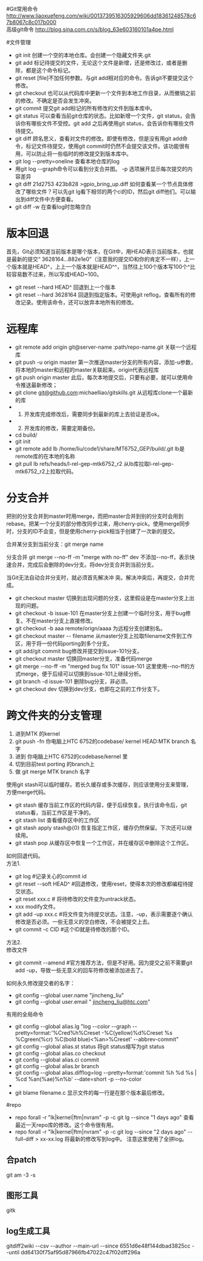 #Git常用命令  
http://www.liaoxuefeng.com/wiki/0013739516305929606dd18361248578c67b8067c8c017b000  
高级git命令 http://blog.sina.com.cn/s/blog_63e603160101a4pe.html  
  
#文件管理  
*  git init 创建一个空的本地仓库。会创建一个隐藏文件夹.git  
*  git add 标记待提交的文件，无论这个文件是新增，还是修改过，或者是删除，都是这个命令标记。  
*  git reset [file]不加任何参数。与git add相对应的命令。告诉git不要提交这个修改。  
*  git checkout 也可以从代码库中更新一个文件到本地工作目录，从而撤销之前的修改。不确定是否会发生冲突。  
*  git commit 提交git add标记的所有修改的文件到版本库中。  
*  git status    可以查看当前git仓库的状态。比如新增一个文件，git status，会告诉你有哪些文件不受控。git add 之后再使用git status，会告诉你有哪些文件待提交。  
*  git diff   顾名思义，查看对文件的修改。即使有修改，但是没有用git add命令，标记文件待提交，使用git commit时仍然不会提交该文件。该功能很有用，可以防止将一些临时的修改提交到版本库中。  
*  git log --pretty=oneline 查看本地仓库的log  
*  用git log --graph命令可以看到分支合并图。 -p 选项展开显示每次提交的内容差异  
*  git diff 21d2753 423b828 >gpio_bring_up.diff   如何查看某一个节点具体修改了哪些文件？可以先git lg看下相邻的两个ci的ID，然后git diff他们。可以输出到diff文件中方便查看。  
*  git diff -w 在查看log时忽略空白  
  
# 版本回退  
首先，Git必须知道当前版本是哪个版本，在Git中，用HEAD表示当前版本，也就是最新的提交“ 3628164...882e1e0”（注意我的提交ID和你的肯定不一样），上一个版本就是HEAD^，上上一个版本就是HEAD^^，当然往上100个版本写100个^比较容易数不过来，所以写成HEAD~100。  
  
*  git reset --hard HEAD^  回退到上一个版本  
*  git reset --hard 3628164  回退到指定版本。可使用git reflog，查看所有的修改记录。使用该命令，还可以放弃本地所有的修改。  
     
# 远程库  
*  git remote add origin  git@server-name :path/repo-name.git 关联一个远程库   
*  git push -u origin master  第一次推送master分支的所有内容，添加-u参数，将本地的master和远程的master关联起来。origin代表远程库   
*  git push origin master  此后，每次本地提交后，只要有必要，就可以使用命令推送最新修改；  
*  git clone git@github.com:michaelliao/gitskills.git  从远程库clone一个最新的库  
*  1. 开发库完成修改后，需要同步到最新的库上去验证是否ok。  
*  2. 开发库的修改，需要定期备份。  
*  cd build/  
*  git init  
*  git remote add lb /home/liu/code1/share/MT6752_GEP/build/.git   lb是remote库的在本地的名称  
*  git pull lb refs/heads/l-rel-gep-mtk6752_r2   从lb库拉取l-rel-gep-mtk6752_r2上拉取代码。  
  
  
# 分支合并  
把别的分支合并到master时用merge，而把master合并到别的分支时会用到rebase。把某一个分支的部分修改同步过来，用cherry-pick。使用merge同步时，分支的ID不会变，但是使用cherry-pick相当于创建了一次新的提交。  
  
合并某分支到当前分支：git merge name   
  
分支合并 git merge --no-ff -m "merge with no-ff" dev  不添加--no-ff，表示快速合并，完成后会删除的dev分支。将dev分支合并到当前分支。  
  
当Git无法自动合并分支时，就必须首先解决冲 突。解决冲突后，再提交，合并完成。   
  
*  git checkout master  切换到出现问题的分支，这里假设是在master分支上出现的问题。  
*  git checkout -b issue-101  在master分支上创建一个临时分支，用于bug修复。不在master分支上直接修改。  
*  git checkout -b aaa remote/orign/aaaa  为远程分支创建别名。  
*  git checkout master -- filename 从master分支上拉取filename文件到工作区，用于将一份代码porting到多个分支。  
*  git add/git commit  bug修改并提交到issue-101分支。  
*  git checkout master   切换回master分支，准备代码merge  
*  git merge --no-ff -m "merged bug fix 101" issue-101  这里使用--no-ff的方式merge，便于后续可以切换到issue-101上继续分析。  
*  git branch -d issue-101  删除bug分支，非必须。  
*  git checkout dev  切换到dev分支，也即在之前的工作分支下。  
  
# 跨文件夹的分支管理  
1. 进到MTK 的kernel   
2. git push -fn 你电脑上HTC 6752的codebase/ kernel HEAD:MTK branch 名字  
3. 进到 你电脑上HTC 6752的codebase/kernel 里  
4. 切到目前test porting 的branch上  
5. 做 git merge MTK branch 名字  
  
使用git stash可以临时缓存。若长久缓存或多次缓存，则应该使用分支来管理，方便merge代码。  
*  git stash  缓存当前工作区的代码内容，便于后续恢复。执行该命令后，git status看，当前工作区是干净的。  
*  git stash list  查看缓存区中的工作区  
*  git stash apply  stash@{0}  恢复指定工作区，缓存仍然保留。下次还可以继续用。  
*  git stash pop  从缓存区中恢复一个工作区，并在缓存区中删除这个工作区。  
  
如何回退代码。  
方法1.   
*  git log  #记录关心的commit id  
*  git reset --soft HEAD^  #回退修改，使用reset，使得本次的修改都编程待提交状态。  
*  git reset xxx.c  # 将待修改的文件变为untrack状态。  
*  xxx modify文件。  
*  git add -up xxx.c  #将文件变为待提交状态。注意，-up，表示需要逐个确认修改是否必须。一些无意义的空白修改，不会被提交上去。  
*  git commit -c CID   #这个ID就是待修改的那个ID。  
  
方法2.  
修改文件  
*  git commit --amend   #官方推荐方法，但是不好用。因为提交之前不需要git add -up，导致一些无意义的回车符修改被添加进去了。  
  
如何永久修改提交者的名字：  
*  git config --global user.name "jincheng_liu"   
*  git config --global user.email " jincheng_liu@htc.com"  
  
有用的全局命令  
*  git config --global alias.lg "log --color --graph --pretty=format:'%Cred%h%Creset -%C(yellow)%d%Creset %s %Cgreen(%cr) %C(bold blue)<%an>%Creset' --abbrev-commit"  
*  git config --global alias.st status  将git status缩写为git status  
*  git config --global alias.co checkout  
*  git config --global alias.ci commit  
*  git config --global alias.br branch  
*  git config --global alias.difflog=log --pretty=format:'commit %h %d %s | %cd %an(%ae)%n%b' --date=short -p --no-color  
*    
*  git blame filename.c 显示文件的每一行是在那个版本最后修改。  
  
#repo  
*  repo forall  -r "lk|kernel|ftm|nvram"  -p -c git lg --since "1 days ago" 查看最近一天repo库的修改。这个命令很有用。  
*  repo forall -r "lk|kernel|ftm|nvram" -p -c git log --since "2 days ago" --full-diff   > xx-xx.log 将最新的修改写到log中。  注意这里使用了全拼log。  
  
## 合patch  
git am -3 -s  
  
## 图形工具  
gitk  
  
## log生成工具  
gitdiff2wiki --csv --author --main-url --since 6551d6e48f144dbad3825cc --until dd64130f75af95d87966fb47022c47f02dff296a  
  
  
